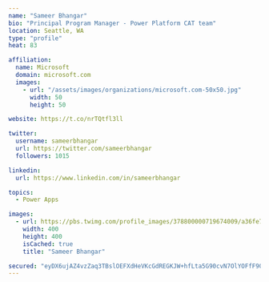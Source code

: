```yaml
---
name: "Sameer Bhangar"
bio: "Principal Program Manager - Power Platform CAT team"
location: Seattle, WA
type: "profile"
heat: 83

affiliation:
  name: Microsoft
  domain: microsoft.com
  images:
    - url: "/assets/images/organizations/microsoft.com-50x50.jpg"
      width: 50
      height: 50

website: https://t.co/nrTQtfl3ll

twitter:
  username: sameerbhangar
  url: https://twitter.com/sameerbhangar
  followers: 1015

linkedin:
  url: https://www.linkedin.com/in/sameerbhangar

topics:
  - Power Apps

images:
  - url: https://pbs.twimg.com/profile_images/378800000719674009/a36fe7ddfab1778b76e5793772e43798_400x400.jpeg
    width: 400
    height: 400
    isCached: true
    title: "Sameer Bhangar"

secured: "eyDX6ujAZ4vzZaq3TBslOEFXdHeVKcGdREGKJW+hfLta5G90cvN7OlYOFfF90dGsnhC45pC33ddwzQT/fv+Ut4CglxxW2AHjL0j8AQHVix3teSG/xdqm1QkKJtRJXM7T7+H9a7Uit7bL9gCSZM6wSP64VjoOUsLWTtiikLgTJUfeIhIvI76bcFEDPxLRusnuS4hsl8MNCqTn2Dv1j0kTDHTSQyr5uSOofbO85njWq/07MGRN1BOdf3BWPKG0NEQ7x5MVOm44WLH1IhkNp8ZCiURpcSCFBetbF8IMu5TJ4BstRzzzHrthDbRCQJtfdwTdCGBqO1qiaJoF1VLYjuWJO4aHfb5v9ImO2k0ghRMktdM2LjOKxPxgI//gTC/sJ/J6CBno05NyPKGhpQrvI8xftA==;BtUhokOVw+lLpq/y6MO9iQ=="
---
```


